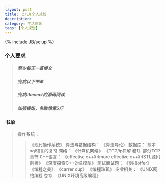 ```yaml
---
layout: post
title: 七八月个人规划
description: 
category: 生活杂记
tags: [个人规划]
---
```

{% include JB/setup %}

### 个人要求

> ##### 至少每天一篇博文
> ##### 完成以下书单
> ##### 完成libevent的源码阅读
> ##### 加强锻炼，争取增重5斤

### 书单
>	操作系统： 
>>	《现代操作系统》 
>	算法与数据结构： 
>>	《算法导论》 
>	数据库： 
>>	基本sql语言的复习 
>	网络： 
>>	《计算机网络》 
>>	《TCP/ip详解 卷1》部分TCP章节 
>	C++语言： 
>>	《effective c++》 
>>	《more effective c++》 
>>	《STL源码剖析》 
>>	《深度探索C++对象模型》 
>	笔试面试题： 
>>	《剑指offer》 
>>	《编程之美》 
>>	《carrer cup》 
>>	《编程珠玑》 
>	专业相关： 
>>	《UNIX网络编程 卷1》 
>>	《UNIX环境高级编程》
